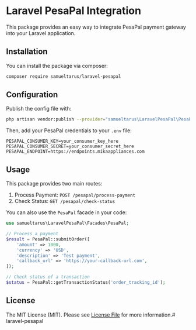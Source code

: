 # Laravel PesaPal Integration

This package provides an easy way to integrate PesaPal payment gateway into your Laravel application.

## Installation

You can install the package via composer:

```bash
composer require samueltarus/laravel-pesapal
```

## Configuration

Publish the config file with:

```bash
php artisan vendor:publish --provider="samueltarus\LaravelPesaPal\PesaPalServiceProvider" --tag="config"
```

Then, add your PesaPal credentials to your `.env` file:

```
PESAPAL_CONSUMER_KEY=your_consumer_key_here
PESAPAL_CONSUMER_SECRET=your_consumer_secret_here
PESAPAL_ENDPOINT=https://endpoints.mikaappliances.com
```

## Usage

This package provides two main routes:

1. Process Payment: `POST /pesapal/process-payment`
2. Check Status: `GET /pesapal/check-status`

You can also use the `PesaPal` facade in your code:

```php
use samueltarus\LaravelPesaPal\Facades\PesaPal;

// Process a payment
$result = PesaPal::submitOrder([
    'amount' => 1000,
    'currency' => 'USD',
    'description' => 'Test payment',
    'callback_url' => 'https://your-callback-url.com',
]);

// Check status of a transaction
$status = PesaPal::getTransactionStatus('order_tracking_id');
```

## License

The MIT License (MIT). Please see [License File](LICENSE.md) for more information.# laravel-pesapal
